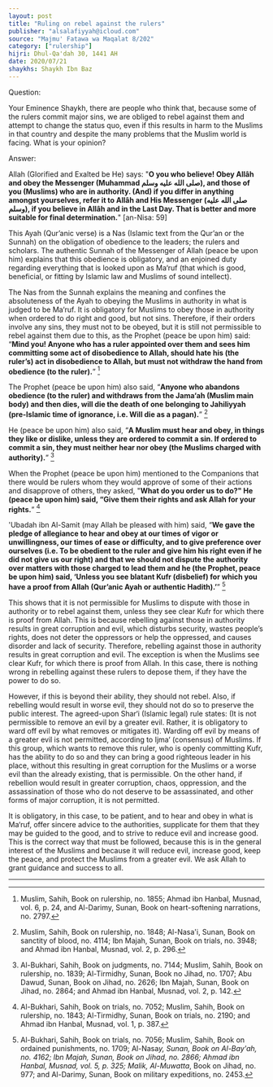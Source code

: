```yaml
---
layout: post
title: "Ruling on rebel against the rulers"
publisher: "alsalafiyyah@icloud.com"
source: "Majmu' Fatawa wa Maqalat 8/202"
category: ["rulership"]
hijri: Dhul-Qa'dah 30, 1441 AH
date: 2020/07/21
shaykhs: Shaykh Ibn Baz
---
```


Question: 

Your Eminence Shaykh, there are people who think that, because some of the rulers commit major sins, we are obliged to rebel against them and attempt to change the status quo, even if this results in harm to the Muslims in that country and despite the many problems that the Muslim world is facing. What is your opinion?

Answer: 

Allah (Glorified and Exalted be He) says: "**O you who believe! Obey Allâh and obey the Messenger (Muhammad صلى الله عليه وسلم), and those of you (Muslims) who are in authority. (And) if you differ in anything amongst yourselves, refer it to Allâh and His Messenger (صلى الله عليه وسلم), if you believe in Allâh and in the Last Day. That is better and more suitable for final determination.**" [an-Nisa: 59] 

This Ayah (Qur’anic verse) is a Nas (Islamic text from the Qur’an or the Sunnah) on the obligation of obedience to the leaders; the rulers and scholars. The authentic Sunnah of the Messenger of Allah (peace be upon him) explains that this obedience is obligatory, and an enjoined duty regarding everything that is looked upon as Ma‘ruf (that which is good, beneficial, or fitting by Islamic law and Muslims of sound intellect).

The Nas from the Sunnah explains the meaning and confines the absoluteness of the Ayah to obeying the Muslims in authority in what is judged to be Ma‘ruf. It is obligatory for Muslims to obey those in authority when ordered to do right and good, but not sins. Therefore, if their orders involve any sins, they must not to be obeyed, but it is still not permissible to rebel against them due to this, as the Prophet (peace be upon him) said: “**Mind you! Anyone who has a ruler appointed over them and sees him committing some act of disobedience to Allah, should hate his (the ruler’s) act in disobedience to Allah, but must not withdraw the hand from obedience (to the ruler).**” [^1] 

The Prophet (peace be upon him) also said, “**Anyone who abandons obedience (to the ruler) and withdraws from the Jama‘ah (Muslim main body) and then dies, will die the death of one belonging to Jahiliyyah (pre-Islamic time of ignorance, i.e. Will die as a pagan).**” [^2]

He (peace be upon him) also said, “**A Muslim must hear and obey, in things they like or dislike, unless they are ordered to commit a sin. If ordered to commit a sin, they must neither hear nor obey (the Muslims charged with authority).**” [^3]

When the Prophet (peace be upon him) mentioned to the Companions that there would be rulers whom they would approve of some of their actions and disapprove of others, they asked, "**What do you order us to do?" He (peace be upon him) said, “Give them their rights and ask Allah for your rights.**” [^4]

'Ubadah ibn Al-Samit (may Allah be pleased with him) said, “**We gave the pledge of allegiance to hear and obey at our times of vigor or unwillingness, our times of ease or difficulty, and to give preference over ourselves (i.e. To be obedient to the ruler and give him his right even if he did not give us our right) and that we should not dispute the authority over matters with those charged to lead them and he (the Prophet, peace be upon him) said, ‘Unless you see blatant Kufr (disbelief) for which you have a proof from Allah (Qur’anic Ayah or authentic Hadith).’**” [^5]

This shows that it is not permissible for Muslims to dispute with those in authority or to rebel against them, unless they see clear Kufr for which there is proof from Allah. This is because rebelling against those in authority results in great corruption and evil, which disturbs security, wastes people’s rights, does not deter the oppressors or help the oppressed, and causes disorder and lack of security. Therefore, rebelling against those in authority results in great corruption and evil. The exception is when the Muslims see clear Kufr, for which there is proof from Allah. In this case, there is nothing wrong in rebelling against these rulers to depose them, if they have the power to do so.

However, if this is beyond their ability, they should not rebel. Also, if rebelling would result in worse evil, they should not do so to preserve the public interest. The agreed-upon Shar‘i (Islamic legal) rule states: (It is not permissible to remove an evil by a greater evil. Rather, it is obligatory to ward off evil by what removes or mitigates it). Warding off evil by means of a greater evil is not permitted, according to Ijma‘ (consensus) of Muslims. If this group, which wants to remove this ruler, who is openly committing Kufr, has the ability to do so and they can bring a good righteous leader in his place, without this resulting in great corruption for the Muslims or a worse evil than the already existing, that is permissible. On the other hand, if rebellion would result in greater corruption, chaos, oppression, and the assassination of those who do not deserve to be assassinated, and other forms of major corruption, it is not permitted. 

It is obligatory, in this case, to be patient, and to hear and obey in what is Ma‘ruf, offer sincere advice to the authorities, supplicate for them that they may be guided to the good, and to strive to reduce evil and increase good. This is the correct way that must be followed, because this is in the general interest of the Muslims and because it will reduce evil, increase good, keep the peace, and protect the Muslims from a greater evil. We ask Allah to grant guidance and success to all.

---

[^1]: Muslim, Sahih, Book on rulership, no. 1855; Ahmad ibn Hanbal, Musnad, vol. 6, p. 24, and Al-Darimy, Sunan, Book on heart-softening narrations, no. 2797.
[^2]: Muslim, Sahih, Book on rulership, no. 1848; Al-Nasa'i, Sunan, Book on sanctity of blood, no. 4114; Ibn Majah, Sunan, Book on trials, no. 3948; and Ahmad ibn Hanbal, Musnad, vol. 2, p. 296.
[^3]: Al-Bukhari, Sahih, Book on judgments, no. 7144; Muslim, Sahih, Book on rulership, no. 1839; Al-Tirmidhy, Sunan, Book no Jihad, no. 1707; Abu Dawud, Sunan, Book on Jihad, no. 2626; Ibn Majah, Sunan, Book on Jihad, no. 2864; and Ahmad ibn Hanbal, Musnad, vol. 2, p. 142.
[^4]: Al-Bukhari, Sahih, Book on trials, no. 7052; Muslim, Sahih, Book on rulership, no. 1843; Al-Tirmidhy, Sunan, Book on trials, no. 2190; and Ahmad ibn Hanbal, Musnad, vol. 1, p. 387.
[^5]: Al-Bukhari, Sahih, Book on trials, no. 7056; Muslim, Sahih, Book on ordained punishments, no. 1709; Al-Nasa*y, Sunan, Book on Al-Bay'ah, no. 4162; Ibn Majah, Sunan, Book on Jihad, no. 2866; Ahmad ibn Hanbal, Musnad, vol. 5, p. 325; Malik, Al-Muwatta*, Book on Jihad, no. 977; and Al-Darimy, Sunan, Book on military expeditions, no. 2453.
